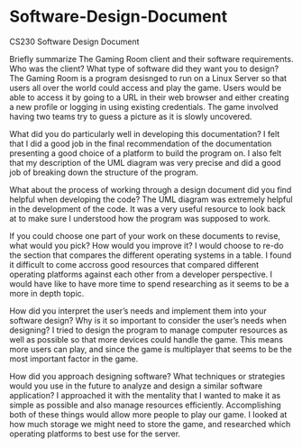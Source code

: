 # Software-Design-Document
CS230 Software Design Document

Briefly summarize The Gaming Room client and their software requirements. Who was the client? What type of software did they want you to design?
 The Gaming Room is a program desisnged to run on a Linux Server so that users all over the world could access and play the game. Users would be able to access it by going to a URL in their web browser and either creating a new profile or logging in using existing credentials. The game involved having two teams try to guess a picture as it is slowly uncovered.

What did you do particularly well in developing this documentation?
I felt that I did a good job in the final recommendation of the documentation presenting a good choice of a platform to build the program on. I also felt that my description of the UML diagram was very precise and did a good job of breaking down the structure of the program.

What about the process of working through a design document did you find helpful when developing the code?
The UML diagram was extremely helpful in the development of the code. It was a very useful resource to look back at to make sure I understood how the program was supposed to work.

If you could choose one part of your work on these documents to revise, what would you pick? How would you improve it?
I would choose to re-do the section that compares the different operating systems in a table. I found it difficult to come accross good resources that compared different operating platforms against each other from a developer perspective. I would have like to have more time to spend researching as it seems to be a more in depth topic.

How did you interpret the user’s needs and implement them into your software design? Why is it so important to consider the user’s needs when designing?
I tried to design the program to manage computer resources as well as possible so that more devices could handle the game. This means more users can play, and since the game is multiplayer that seems to be the most important factor in the game.

How did you approach designing software? What techniques or strategies would you use in the future to analyze and design a similar software application?
I approached it with the mentality that I wanted to make it as simple as possible and also manage resources efficiently. Accomplishing both of these things would allow more people to play our game. I looked at how much storage we might need to store the game, and researched which operating platforms to best use for the server.

